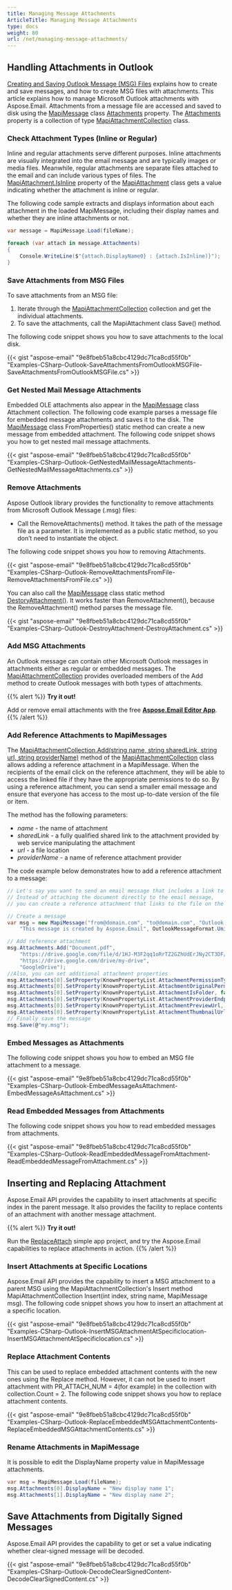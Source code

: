 ```yaml
---
title: Managing Message Attachments
ArticleTitle: Managing Message Attachments
type: docs
weight: 80
url: /net/managing-message-attachments/
---
```



## **Handling Attachments in Outlook**

[Creating and Saving Outlook Message (MSG) Files](https://docs.aspose.com/email/net/creating-and-saving-msg-files/) explains how to create and save messages, and how to create MSG files with attachments. This article explains how to manage Microsoft Outlook attachments with Aspose.Email. Attachments from a message file are accessed and saved to disk using the [MapiMessage](https://reference.aspose.com/email/net/aspose.email.mapi/mapimessage/) class [Attachments](https://reference.aspose.com/email/net/aspose.email.mapi/mapimessageitembase/attachments/) property. The [Attachments](https://reference.aspose.com/email/net/aspose.email.mapi/mapimessageitembase/attachments/) property is a collection of type [MapiAttachmentCollection](https://reference.aspose.com/email/net/aspose.email.mapi/mapiattachmentcollection/) class.

### **Check Attachment Types (Inline or Regular)**

Inline and regular attachments serve different purposes. Inline attachments are visually integrated into the email message and are typically images or media files. Meanwhile, regular attachments are separate files attached to the email and can include various types of files. The [MapiAttachment.IsInline](https://reference.aspose.com/email/net/aspose.email.mapi/mapiattachment/isinline/) property of the [MapiAttachment](https://reference.aspose.com/email/net/aspose.email.mapi/mapiattachment/#mapiattachment-class) class gets a value indicating whether the attachment is inline or regular.

The following code sample extracts and displays information about each attachment in the loaded MapiMessage, including their display names and whether they are inline attachments or not.

```cs
var message = MapiMessage.Load(fileName);

foreach (var attach in message.Attachments)
{
    Console.WriteLine($"{attach.DisplayName0} : {attach.IsInline)}");
}
```

### **Save Attachments from MSG Files**

To save attachments from an MSG file:

1. Iterate through the [MapiAttachmentCollection](https://reference.aspose.com/email/net/aspose.email.mapi/mapiattachmentcollection/) collection and get the individual attachments.
1. To save the attachments, call the MapiAttachment class Save() method.

The following code snippet shows you how to save attachments to the local disk.

{{< gist "aspose-email" "9e8fbeb51a8cbc4129dc71ca8cd55f0b" "Examples-CSharp-Outlook-SaveAttachmentsFromOutlookMSGFile-SaveAttachmentsFromOutlookMSGFile.cs" >}}

### **Get Nested Mail Message Attachments**

Embedded OLE attachments also appear in the [MapiMessage](https://reference.aspose.com/email/net/aspose.email.mapi/mapimessage/) class Attachment collection. The following code example parses a message file for embedded message attachments and saves it to the disk. The [MapiMessage](https://reference.aspose.com/email/net/aspose.email.mapi/mapimessage/) class FromProperties() static method can create a new message from embedded attachment. The following code snippet shows you how to get nested mail message attachments.

{{< gist "aspose-email" "9e8fbeb51a8cbc4129dc71ca8cd55f0b" "Examples-CSharp-Outlook-GetNestedMailMessageAttachments-GetNestedMailMessageAttachments.cs" >}}

### **Remove Attachments**

Aspose Outlook library provides the functionality to remove attachments from Microsoft Outlook Message (.msg) files:

- Call the RemoveAttachments() method. It takes the path of the message file as a parameter. It is implemented as a public static method, so you don’t need to instantiate the object.

The following code snippet shows you how to removing Attachments.

{{< gist "aspose-email" "9e8fbeb51a8cbc4129dc71ca8cd55f0b" "Examples-CSharp-Outlook-RemoveAttachmentsFromFile-RemoveAttachmentsFromFile.cs" >}}

You can also call the [MapiMessage](https://reference.aspose.com/email/net/aspose.email.mapi/mapimessage/) class static method [DestoryAttachment()](https://reference.aspose.com/email/net/aspose.email.mapi/mapimessage/destroyattachments/). It works faster than RemoveAttachment(), because the RemoveAttachment() method parses the message file.

{{< gist "aspose-email" "9e8fbeb51a8cbc4129dc71ca8cd55f0b" "Examples-CSharp-Outlook-DestroyAttachment-DestroyAttachment.cs" >}}

### **Add MSG Attachments**

An Outlook message can contain other Microsoft Outlook messages in attachments either as regular or embedded messages. The [MapiAttachmentCollection](https://reference.aspose.com/email/net/aspose.email.mapi/mapiattachmentcollection/) provides overloaded members of the Add method to create Outlook messages with both types of attachments.

{{% alert %}}
**Try it out!**

Add or remove email attachments with the free [**Aspose.Email Editor App**](https://products.aspose.app/email/editor).
{{% /alert %}}

### **Add Reference Attachments to MapiMessages**

The [MapiAttachmentCollection.Add(string name, string sharedLink, string url, string providerName)](https://reference.aspose.com/email/net/aspose.email.mapi/mapiattachmentcollection/add/#add_4) method of the [MapiAttachmentCollection](https://reference.aspose.com/email/net/aspose.email.mapi/mapiattachmentcollection/#mapiattachmentcollection-class) class allows adding a reference attachment in a MapiMessage. When the recipients of the email click on the reference attachment, they will be able to access the linked file if they have the appropriate permissions to do so. By using a reference attachment, you can send a smaller email message and ensure that everyone has access to the most up-to-date version of the file or item.

The method has the following parameters:

- *name* - the name of attachment
- *sharedLink* - a fully qualified shared link to the attachment provided by web service manipulating the attachment
- *url* - a file location
- *providerName* - a name of reference attachment provider

The code example below demonstrates how to add a reference attachment to a message:

```cs
// Let's say you want to send an email message that includes a link to a Document.pdf file stored on a Google Drive.
// Instead of attaching the document directly to the email message,
// you can create a reference attachment that links to the file on the Google Drive.

// Create a message
var msg = new MapiMessage("from@domain.com", "to@domain.com", "Outlook message file",
    "This message is created by Aspose.Email", OutlookMessageFormat.Unicode);

// Add reference attachment
msg.Attachments.Add("Document.pdf",
    "https://drive.google.com/file/d/1HJ-M3F2qq1oRrTZ2GZhUdErJNy2CT3DF/",
    "https://drive.google.com/drive/my-drive",
    "GoogleDrive");
//Also, you can set additional attachment properties
msg.Attachments[0].SetProperty(KnownPropertyList.AttachmentPermissionType, AttachmentPermissionType.AnyoneCanEdit);
msg.Attachments[0].SetProperty(KnownPropertyList.AttachmentOriginalPermissionType, 0);
msg.Attachments[0].SetProperty(KnownPropertyList.AttachmentIsFolder, false);
msg.Attachments[0].SetProperty(KnownPropertyList.AttachmentProviderEndpointUrl, "");
msg.Attachments[0].SetProperty(KnownPropertyList.AttachmentPreviewUrl, "");
msg.Attachments[0].SetProperty(KnownPropertyList.AttachmentThumbnailUrl, "");
// Finally save the message
msg.Save(@"my.msg");
```

### **Embed Messages as Attachments**

The following code snippet shows you how to embed an MSG file attachment to a message.

{{< gist "aspose-email" "9e8fbeb51a8cbc4129dc71ca8cd55f0b" "Examples-CSharp-Outlook-EmbedMessageAsAttachment-EmbedMessageAsAttachment.cs" >}}

### **Read Embedded Messages from Attachments**

The following code snippet shows you how to read embedded messages from attachments.

{{< gist "aspose-email" "9e8fbeb51a8cbc4129dc71ca8cd55f0b" "Examples-CSharp-Outlook-ReadEmbeddedMessageFromAttachment-ReadEmbeddedMessageFromAttachment.cs" >}}

## **Inserting and Replacing Attachment**

Aspose.Email API provides the capability to insert attachments at specific index in the parent message. It also provides the facility to replace contents of an attachment with another message attachment.

{{% alert %}}
**Try it out!**

Run the [ReplaceAttach](https://github.com/aspose-email/Aspose.Email-for-.NET/tree/master/Sample%20Apps/ReplaceAttach/ReplaceAttach) simple app project, and try the Aspose.Email capabilities to replace attachments in action.
{{% /alert %}} 

### **Insert Attachments at Specific Locations**

Aspose.Email API provides the capability to insert a MSG attachment to a parent MSG using the MapiAttachmentCollection's Insert method MapiAttachmentCollection Insert(int index, string name, MapiMessage msg). The following code snippet shows you how to insert an attachment at a specific location.

{{< gist "aspose-email" "9e8fbeb51a8cbc4129dc71ca8cd55f0b" "Examples-CSharp-Outlook-InsertMSGAttachmentAtSpecificlocation-InsertMSGAttachmentAtSpecificlocation.cs" >}}

### **Replace Attachment Contents**

This can be used to replace embedded attachment contents with the new ones using the Replace method. However, it can not be used to insert attachment with PR_ATTACH_NUM = 4(for example) in the collection with collection.Count = 2. The following code snippet shows you how to replace attachment contents.

{{< gist "aspose-email" "9e8fbeb51a8cbc4129dc71ca8cd55f0b" "Examples-CSharp-Outlook-ReplaceEmbeddedMSGAttachmentContents-ReplaceEmbeddedMSGAttachmentContents.cs" >}}

### **Rename Attachments in MapiMessage**

It is possible to edit the DisplayName property value in MapiMessage attachments.

```cs
var msg = MapiMessage.Load(fileName);
msg.Attachments[0].DisplayName = "New display name 1";
msg.Attachments[1].DisplayName = "New display name 2";
```

## **Save Attachments from Digitally Signed Messages**

Aspose.Email API provides the capability to get or set a value indicating whether clear-signed message will be decoded. 

{{< gist "aspose-email" "9e8fbeb51a8cbc4129dc71ca8cd55f0b" "Examples-CSharp-Outlook-DecodeClearSignedContent-DecodeClearSignedContent.cs" >}}
